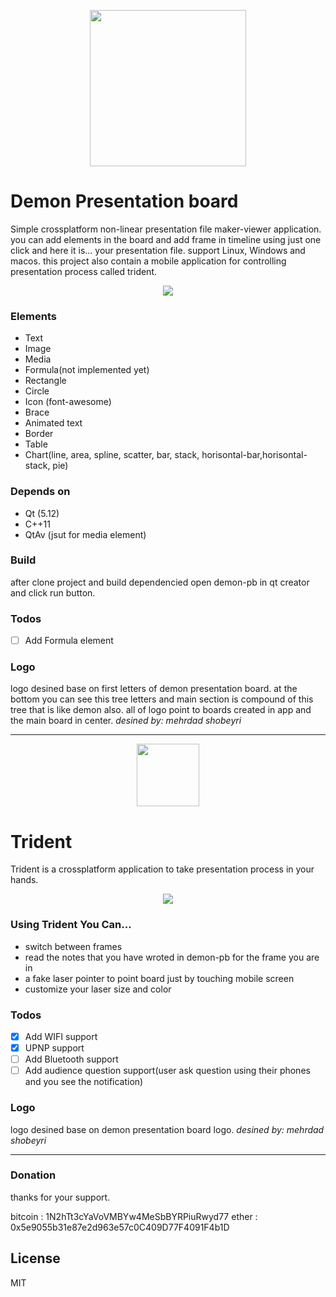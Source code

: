 <p align="center">
  <img width="250" height="250" src="./res/logo.png">
</p>

# Demon Presentation board
Simple crossplatform non-linear presentation file maker-viewer application. you can add elements in the board and add frame in timeline using just one click and here it is... your presentation file. support Linux, Windows and macos.
this project also contain a mobile application for controlling presentation process called trident.

<p align="center">
  <img src="./screenshots/dpb.png">
</p>

### Elements
- Text
- Image
- Media
- Formula(not implemented yet)
- Rectangle
- Circle
- Icon (font-awesome)
- Brace
- Animated text
- Border
- Table
- Chart(line, area, spline, scatter, bar, stack, horisontal-bar,horisontal-stack, pie)

### Depends on
- Qt (5.12)
 - C++11
 - QtAv (jsut for media element)

### Build
after clone project and build dependencied open demon-pb in qt creator and click run button.

### Todos
- [ ] Add Formula element

### Logo
logo desined base on first letters of demon presentation board.
at the bottom you can see this tree letters and main section is compound of this tree that is like demon also. all of logo point to boards created in app and the main board in center.
*desined by: mehrdad shobeyri*

----

<p align="center">
  <img width="100" height="100" src="./res/logo.png">
</p>


# Trident
Trident is a crossplatform application to take presentation process in your hands.

<p align="center">
  <img src="./screenshots/trident.png">
</p>

### Using Trident You Can...
- switch between frames
- read the notes that you have wroted in demon-pb for the frame you are in
- a fake laser pointer to point board just by touching mobile screen
- customize your laser size and color

### Todos
- [x] Add WIFI support
- [x] UPNP support
- [ ] Add Bluetooth support
- [ ] Add audience question support(user ask question using their phones and you see the notification)

### Logo
logo desined base on demon presentation board logo.
*desined by: mehrdad shobeyri*

----
### Donation
thanks for your support.

 bitcoin : 1N2hTt3cYaVoVMBYw4MeSbBYRPiuRwyd77
 ether :   0x5e9055b31e87e2d963e57c0C409D77F4091F4b1D

License
----

MIT


